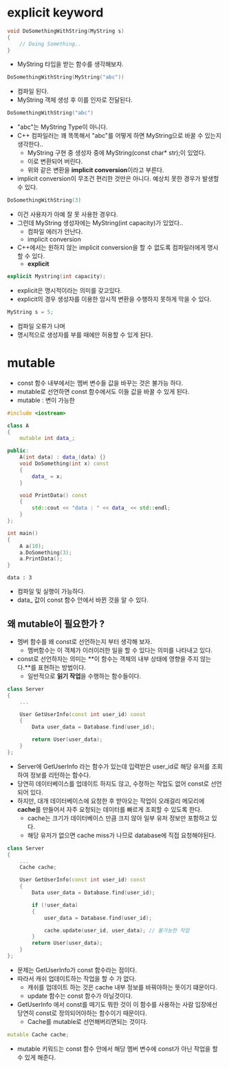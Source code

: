 # explicit keyword
```cpp
void DoSomethingWithString(MyString s)
{
    // Doing Something..
}
```
- MyString 타입을 받는 함수를 생각해보자.

```cpp
DoSomethingWithString(MyString("abc"))
```
- 컴파일 된다.
- MyString 객체 생성 후 이를 인자로 전달된다.

```cpp
DoSomethingWithString("abc")
```
- "abc"는 MyString Type이 아니다.
- C++ 컴파일러는 꽤 똑똑해서 "abc"를 어떻게 하면 MyString으로 바꿀 수 있는지 생각한다..
  - MyString 구현 중 생성자 중에 MyString(const char* str);이 있었다.
  - 이로 변환되어 버린다.
  - 위와 같은 변환을 **implicit conversion**이라고 부른다.
- implicit conversion이 무조건 편리한 것만은 아니다. 예상치 못한 경우가 발생할 수 있다.

```cpp
DoSomethingWithString(3)
```
- 이건 사용자가 아예 잘 못 사용한 경우다.
- 그런데 MyString 생성자에는 MyString(int capacity)가 있었다..
  - 컴파일 에러가 안난다.
  - implicit conversion
- C++에서는 원하지 않는 implicit conversion을 할 수 없도록 컴파일러에게 명시할 수 있다.
  - **explicit**

```cpp
explicit Mystring(int capacity);
```
- explicit은 명시적이라는 의미를 갖고있다.
- explicit의 경우 생성자를 이용한 암시적 변환을 수행하지 못하게 막을 수 있다.

```cpp
MyString s = 5;
```
- 컴파일 오류가 나며
- 명시적으로 생성자를 부를 때에만 허용할 수 있게 된다.

# mutable
- const 함수 내부에서는 멤버 변수들 값을 바꾸는 것은 불가능 하다.
- mutable로 선언하면 const 함수에서도 이들 값을 바꿀 수 있게 된다.
- mutable : 변이 가능한

```cpp
#include <iostream>

class A
{
    mutable int data_;

public:
    A(int data) : data_(data) {}
    void DoSomething(int x) const
    {
        data_ = x;
    }

    void PrintData() const
    {
        std::cout << "data : " << data_ << std::endl;
    }
};

int main()
{
    A a(10);
    a.DoSomething(3);
    a.PrintData();
}
```
```
data : 3
```
- 컴파일 및 실행이 가능하다.
- data_ 값이 const 함수 안에서 바뀐 것을 알 수 있다.
## 왜 mutable이 필요한가 ?
- 멤버 함수를 왜 const로 선언하는지 부터 생각해 보자.
  - 멤버함수는 이 객체가 이러이러한 일을 할 수 있다는 의미를 나타내고 있다.
- const로 선언하자는 의미는 **이 함수는 객체의 내부 상태에 영향을 주지 않는다.**를 표현하는 방법이다.
  - 일반적으로 **읽기 작업**을 수행하는 함수들이다.

```cpp
class Server
{
    ...

    User GetUserInfo(const int user_id) const
    {
        Data user_data = Database.find(user_id);

        return User(user_data);
    }
};
```
- Server에 GetUserInfo 라는 함수가 있는데 입력받은 user_id로 해당 유저를 조회하여 정보를 리턴하는 함수다.
- 당연히 데이터베이스를 업데이트 하지도 않고, 수정하는 작업도 없어 const로 선언되어 있다.
- 하지만, 대개 데이터베이스에 요청한 후 받아오는 작업이 오래걸리 메모리에 **cache**를 만들어서 자주 요청되는 데이터를 빠르게 조회할 수 있도록 한다.
  - cache는 크기가 데이터베이스 만큼 크지 않아 일부 유저 정보만 포함하고 있다.
  - 해당 유저가 없으면 cache miss가 나므로 database에 직접 요청해야된다.

```cpp
class Server
{
    ...
    Cache cache;

    User GetUserInfo(const int user_id) const
    {
        Data user_data = Database.find(user_id);

        if (!user_data)
        {
            user_data = Database.find(user_id);

            cache.update(user_id, user_data); // 불가능한 작업
        }
        return User(user_data);
    }
};
```
- 문제는 GetUserInfo가 const 함수라는 점이다.
- 따라서 캐쉬 업데이트하는 작업을 할 수 가 없다.
  - 캐쉬를 업데이트 하는 것은 cache 내부 정보를 바꿔야하는 뜻이기 떄문이다.
  - update 함수는 const 함수가 아닐것이다.
- GetUserInfo 에서 const를 떼기도 뭐한 것이 이 함수를 사용하는 사람 입장에선 당연히 const로 정의되어야하는 함수이기 때문이다.
  - Cache를 mutable로 선언해버리면되는 것이다.

```cpp
mutable Cache cache;
```
- mutable 키워드는 const 함수 안에서 해당 멤버 변수에 const가 아닌 작업을 할 수 있게 해준다.
